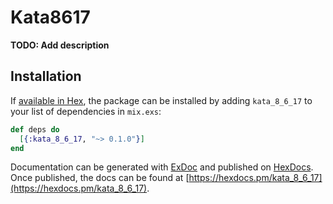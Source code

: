 # Kata8617

**TODO: Add description**

## Installation

If [available in Hex](https://hex.pm/docs/publish), the package can be installed
by adding `kata_8_6_17` to your list of dependencies in `mix.exs`:

```elixir
def deps do
  [{:kata_8_6_17, "~> 0.1.0"}]
end
```

Documentation can be generated with [ExDoc](https://github.com/elixir-lang/ex_doc)
and published on [HexDocs](https://hexdocs.pm). Once published, the docs can
be found at [https://hexdocs.pm/kata_8_6_17](https://hexdocs.pm/kata_8_6_17).

